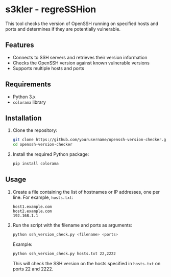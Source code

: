 # s3kler - regreSSHion
This tool checks the version of OpenSSH running on specified hosts and ports and determines if they are potentially vulnerable.

## Features

- Connects to SSH servers and retrieves their version information
- Checks the OpenSSH version against known vulnerable versions
- Supports multiple hosts and ports

## Requirements

- Python 3.x
- `colorama` library

## Installation

1. Clone the repository:

    ```bash
    git clone https://github.com/yourusername/openssh-version-checker.git
    cd openssh-version-checker
    ```

2. Install the required Python package:

    ```bash
    pip install colorama
    ```

## Usage

1. Create a file containing the list of hostnames or IP addresses, one per line. For example, `hosts.txt`:

    ```
    host1.example.com
    host2.example.com
    192.168.1.1
    ```

2. Run the script with the filename and ports as arguments:

    ```bash
    python ssh_version_check.py <filename> <ports>
    ```

    Example:

    ```bash
    python ssh_version_check.py hosts.txt 22,2222
    ```

    This will check the SSH version on the hosts specified in `hosts.txt` on ports 22 and 2222.

